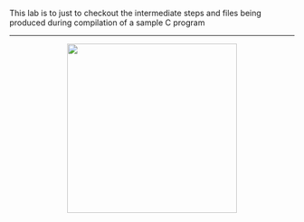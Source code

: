 This lab is to just to checkout the intermediate steps and files being produced during compilation of a sample C program

-----------------

<div align="center">
    <img src=".Lab1/C_Steps.png" width="300">
</div>
